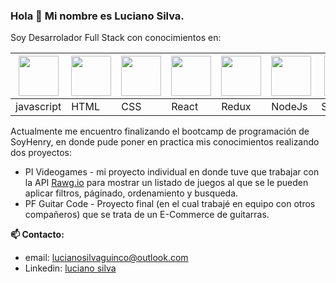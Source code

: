 ### Hola 👋 Mi nombre es Luciano Silva.

Soy Desarrolador Full Stack con conocimientos en:

|<img src='https://upload.wikimedia.org/wikipedia/commons/thumb/9/99/Unofficial_JavaScript_logo_2.svg/1200px-Unofficial_JavaScript_logo_2.svg.png' width='64' />| <img src='https://encrypted-tbn0.gstatic.com/images?q=tbn:ANd9GcQpngGRjYX1ca7qAADU3K6eGLj7ShQE3L2otdzfryl_Y9Ht2QRoQKYQbsXd36XIxMbYOw0&usqp=CAU' width='64' /> | <img src='https://upload.wikimedia.org/wikipedia/commons/thumb/d/d5/CSS3_logo_and_wordmark.svg/1200px-CSS3_logo_and_wordmark.svg.png' width='64' /> | <img src='https://upload.wikimedia.org/wikipedia/commons/thumb/4/47/React.svg/800px-React.svg.png' width='64' /> | <img src='https://cms-assets.tutsplus.com/uploads/users/1795/posts/30352/preview_image/ReduxLogo.jpg' width='64' /> | <img src='https://upload.wikimedia.org/wikipedia/commons/thumb/d/d9/Node.js_logo.svg/800px-Node.js_logo.svg.png' width='64' /> | <img src='https://seeklogo.com/images/S/sequelize-logo-9A5075DB9F-seeklogo.com.png' width='64' /> |
|--------|------|------|-------|-----|-----|------|
|javascript| HTML | CSS | React | Redux | NodeJs | Sequelize |

Actualmente me encuentro finalizando el bootcamp de programación de SoyHenry, en donde pude poner en practica mis conocimientos realizando dos proyectos:
 - PI Videogames -
 mi proyecto individual en donde tuve que trabajar con la API [Rawg.io](https://rawg.io) para mostrar un listado de juegos al que se le pueden aplicar filtros, páginado, ordenamiento y busqueda.
 - PF Guitar Code - Proyecto final (en el cual trabajé en equipo con otros compañeros) que se trata de un E-Commerce de guitarras.
  

**📫 Contacto:** 
- email: lucianosilvaguinco@outlook.com
- Linkedin: [luciano silva](https://www.linkedin.com/in/luciano-silva-b4579824a/)
<!--
**TorianNomas/TorianNomas** is a ✨ _special_ ✨ repository because its `README.md` (this file) appears on your GitHub profile.

Here are some ideas to get you started:

- 🔭 I’m currently working on ...
- 🌱 I’m currently learning ...
- 👯 I’m looking to collaborate on ...
- 🤔 I’m looking for help with ...
- 💬 Ask me about ...
- 📫 How to reach me: ...
- 😄 Pronouns: ...
- ⚡ Fun fact: ...
-->
